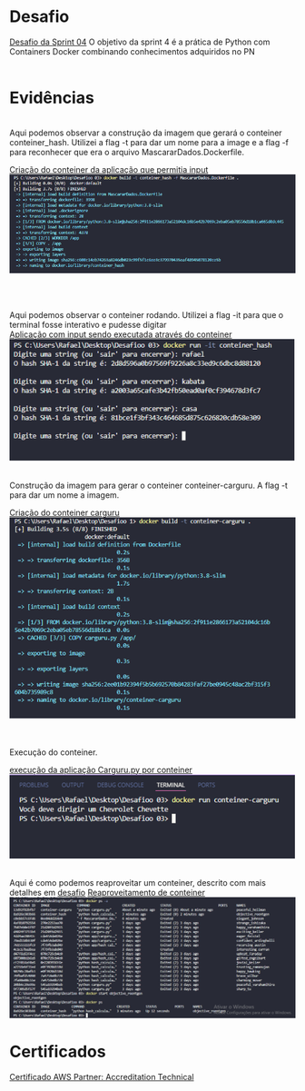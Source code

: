 # Desafio
[Desafio da Sprint 04](https://github.com/rafaelkabata/ProgramaBolsasPB/tree/main/Sprint%204/Desafio)
O objetivo da sprint 4 é a prática de Python com Containers Docker combinando conhecimentos adquiridos no PN
<br/>
<br/>
</div>

# Evidências 
<br/>
Aqui podemos observar a construção da imagem que gerará o conteiner conteiner_hash. Utilizei a flag -t para dar um nome para a image e a flag -f para reconhecer que era o arquivo MascararDados.Dockerfile. <br/>

[Criação do conteiner da aplicação que permitia input](https://github.com/rafaelkabata/ProgramaBolsasPB/blob/main/Sprint%204/evidencias/Criacao_imagem_hash.png)
![Diagrama](./evidencias/Criacao_imagem_hash.png) 

<br/><br/>

Aqui podemos observar o conteiner rodando. Utilizei a flag -it para que o terminal fosse interativo e pudesse digitar <br/>
[Aplicação com input sendo executada através do conteiner](https://github.com/rafaelkabata/ProgramaBolsasPB/blob/main/Sprint%204/evidencias/hash_executado.png)<br/>
![Diagrama](./evidencias/hash_executado.png)
<br/>
<br/>

Construção da imagem para gerar o conteiner conteiner-carguru. A flag -t para dar um nome a imagem. <br/>

[Criação do conteiner carguru](https://github.com/rafaelkabata/ProgramaBolsasPB/blob/main/Sprint%204/evidencias/Criacao-conteiner-carguru.png) <br/>
![Diagrama](./evidencias/Criacao-conteiner-carguru.png)

<br/>
<br/>
Execução do conteiner. <br/>

[execução da aplicação Carguru.py por conteiner](https://github.com/rafaelkabata/ProgramaBolsasPB/blob/main/Sprint%204/evidencias/carguru_executado.png)<br/>
![Diagrama](./evidencias/carguru_executado.png)
<br/>
<br/>

Aqui é como podemos reaproveitar um conteiner, descrito com mais detalhes em [desafio](https://github.com/rafaelkabata/ProgramaBolsasPB/tree/main/Sprint%204/Desafio)
[Reaproveitamento de conteiner](https://github.com/rafaelkabata/ProgramaBolsasPB/blob/main/Sprint%204/evidencias/reaproveitar-conteiner.png) <br/>
![Diagrama](./evidencias/reaproveitar-conteiner.png)


</div>

# Certificados

[Certificado AWS Partner: Accreditation Technical](https://github.com/rafaelkabata/ProgramaBolsasPB/blob/main/Sprint%204/certificados/Rafael_Kabata%2013246_3_5266074_1714763432_AWS%20Course%20Completion%20Certificate.pdf)
